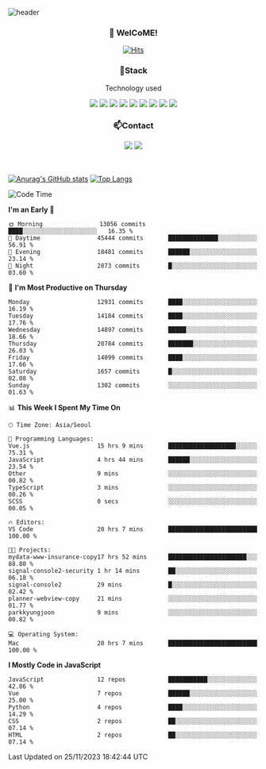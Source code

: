 ![header](https://capsule-render.vercel.app/api?type=waving&color=gradient&height=200&text=Kyungjoon&fontAlign=70&fontAlignY=40&animation=twinkling)

<h3 align="center">👋 WelCoME!</h3>

<div align=center>
  
[![Hits](https://hits.seeyoufarm.com/api/count/incr/badge.svg?url=https%3A%2F%2Fgithub.com%2Fuvula6921&count_bg=%2322BAC9&title_bg=%23827F7F&icon=iconify.svg&icon_color=%2325A27F&title=visits&edge_flat=false)](https://hits.seeyoufarm.com)
  
</div>
<h3 align="center">📌Stack</h3>
<p align="center">Technology used</p>
<div align="center"><img src="https://img.shields.io/badge/HTML5-E34F26?style=flat-square&logo=HTML5&logoColor=white"></img> <img src="https://img.shields.io/badge/CSS3-0A84FF?style=flat-square&logo=CSS3&logoColor=white"></img> <img src="https://img.shields.io/badge/JavaScript-FFCD11?style=flat-square&logo=JavaScript&logoColor=white"></img> <img src="https://img.shields.io/badge/React-00BCF6?style=flat-square&logo=React&logoColor=white"></img> <img src="https://img.shields.io/badge/jQuery-3655FF?style=flat-square&logo=jQuery&logoColor=white"></img> <img src="https://img.shields.io/badge/Ruby-E0115F?style=flat-square&logo=Ruby&logoColor=white"></img> <img src="https://img.shields.io/badge/Python-4B8BBE?style=flat-square&logo=Python&logoColor=white"></img> <img src="https://img.shields.io/badge/Vue-4FC08D?style=flat-square&logo=Vue.js&logoColor=white"></img> <img src="https://img.shields.io/badge/Nuxt-00DC82?style=flat-square&logo=Nuxt.js&logoColor=white"></img></div>

<h3 align="center">📫Contact</h3>
<div align="center"><a href="https://velog.io/@uvula6921/"><img src="https://img.shields.io/badge/Blog-20c997?style=flat-square&logo=V&logoColor=white"/></a> <a href="pkj6921@gmail.com"><img src="https://img.shields.io/badge/Gmail-EA4335?style=flat-square&logo=Gmail&logoColor=white"/></a></div>
<br>
<br>

[![Anurag's GitHub stats](https://github-readme-stats.vercel.app/api?username=uvula6921&hide=stars,issues&show_icons=true&count_private=true&theme=tokyonight)](https://github.com/anuraghazra/github-readme-stats)
[![Top Langs](https://github-readme-stats.vercel.app/api/top-langs/?username=uvula6921&hide=css,jupyter%20notebook,html&exclude_repo=uvula6921,uvula6921.github.io&layout=compact&langs_count=8)](https://github.com/anuraghazra/github-readme-stats)

<!--START_SECTION:waka-->
![Code Time](http://img.shields.io/badge/Code%20Time-1%2C934%20hrs%2018%20mins-blue)

**I'm an Early 🐤** 

```text
🌞 Morning                13056 commits       ████░░░░░░░░░░░░░░░░░░░░░   16.35 % 
🌆 Daytime                45444 commits       ██████████████░░░░░░░░░░░   56.91 % 
🌃 Evening                18481 commits       ██████░░░░░░░░░░░░░░░░░░░   23.14 % 
🌙 Night                  2873 commits        █░░░░░░░░░░░░░░░░░░░░░░░░   03.60 % 
```
📅 **I'm Most Productive on Thursday** 

```text
Monday                   12931 commits       ████░░░░░░░░░░░░░░░░░░░░░   16.19 % 
Tuesday                  14184 commits       ████░░░░░░░░░░░░░░░░░░░░░   17.76 % 
Wednesday                14897 commits       █████░░░░░░░░░░░░░░░░░░░░   18.66 % 
Thursday                 20784 commits       ███████░░░░░░░░░░░░░░░░░░   26.03 % 
Friday                   14099 commits       ████░░░░░░░░░░░░░░░░░░░░░   17.66 % 
Saturday                 1657 commits        █░░░░░░░░░░░░░░░░░░░░░░░░   02.08 % 
Sunday                   1302 commits        ░░░░░░░░░░░░░░░░░░░░░░░░░   01.63 % 
```


📊 **This Week I Spent My Time On** 

```text
🕑︎ Time Zone: Asia/Seoul

💬 Programming Languages: 
Vue.js                   15 hrs 9 mins       ███████████████████░░░░░░   75.31 % 
JavaScript               4 hrs 44 mins       ██████░░░░░░░░░░░░░░░░░░░   23.54 % 
Other                    9 mins              ░░░░░░░░░░░░░░░░░░░░░░░░░   00.82 % 
TypeScript               3 mins              ░░░░░░░░░░░░░░░░░░░░░░░░░   00.26 % 
SCSS                     0 secs              ░░░░░░░░░░░░░░░░░░░░░░░░░   00.05 % 

🔥 Editors: 
VS Code                  20 hrs 7 mins       █████████████████████████   100.00 % 

🐱‍💻 Projects: 
mydata-www-insurance-copy17 hrs 52 mins      ██████████████████████░░░   88.80 % 
signal-console2-security 1 hr 14 mins        ██░░░░░░░░░░░░░░░░░░░░░░░   06.18 % 
signal-console2          29 mins             █░░░░░░░░░░░░░░░░░░░░░░░░   02.42 % 
planner-webview-copy     21 mins             ░░░░░░░░░░░░░░░░░░░░░░░░░   01.77 % 
parkkyungjoon            9 mins              ░░░░░░░░░░░░░░░░░░░░░░░░░   00.82 % 

💻 Operating System: 
Mac                      20 hrs 7 mins       █████████████████████████   100.00 % 
```

**I Mostly Code in JavaScript** 

```text
JavaScript               12 repos            ███████████░░░░░░░░░░░░░░   42.86 % 
Vue                      7 repos             ██████░░░░░░░░░░░░░░░░░░░   25.00 % 
Python                   4 repos             ████░░░░░░░░░░░░░░░░░░░░░   14.29 % 
CSS                      2 repos             ██░░░░░░░░░░░░░░░░░░░░░░░   07.14 % 
HTML                     2 repos             ██░░░░░░░░░░░░░░░░░░░░░░░   07.14 % 
```




 Last Updated on 25/11/2023 18:42:44 UTC
<!--END_SECTION:waka-->
